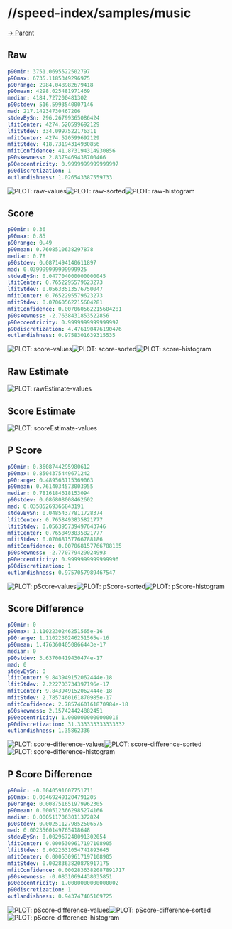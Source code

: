 
# //speed-index/samples/music

[→ Parent](../..)


## Raw


```yaml
p90min: 3751.0695522502797
p90max: 6735.1185349296975
p90range: 2984.048982679418
p90mean: 4298.025481971469
median: 4184.727200481302
p90stdev: 516.5993540007146
mad: 217.14234730467206
stdevBySn: 296.26799365086424
lfitCenter: 4274.520599692129
lfitStdev: 334.0997522176311
mfitCenter: 4274.520599692129
mfitStdev: 418.73194314930856
mfitConfidence: 41.873194314930856
p90skewness: 2.8379469438700466
p90eccentricity: 0.9999999999999997
p90discretization: 1
outlandishness: 1.026543387559733

```

![PLOT: raw-values](./raw/values.svg)![PLOT: raw-sorted](./raw/sorted.svg)![PLOT: raw-histogram](./raw/histogram.svg)
## Score


```yaml
p90min: 0.36
p90max: 0.85
p90range: 0.49
p90mean: 0.7608510638297878
median: 0.78
p90stdev: 0.0871494140611897
mad: 0.039999999999999925
stdevBySn: 0.047704000000000045
lfitCenter: 0.7652295579623273
lfitStdev: 0.05633513576750047
mfitCenter: 0.7652295579623273
mfitStdev: 0.07060562215604281
mfitConfidence: 0.007060562215604281
p90skewness: -2.7638431853522856
p90eccentricity: 0.9999999999999997
p90discretization: 4.476190476190476
outlandishness: 0.9758301639315535

```

![PLOT: score-values](./score/values.svg)![PLOT: score-sorted](./score/sorted.svg)![PLOT: score-histogram](./score/histogram.svg)
## Raw Estimate

![PLOT: rawEstimate-values](./rawEstimate/values.svg)
## Score Estimate

![PLOT: scoreEstimate-values](./scoreEstimate/values.svg)
## P Score


```yaml
p90min: 0.3608744295980612
p90max: 0.8504375449671242
p90range: 0.489563115369063
p90mean: 0.7614034573003955
median: 0.7816184618153094
p90stdev: 0.086808008462602
mad: 0.03585269366843191
stdevBySn: 0.04854377811728374
lfitCenter: 0.7658493835821777
lfitStdev: 0.056395739497643746
mfitCenter: 0.7658493835821777
mfitStdev: 0.07068157766788186
mfitConfidence: 0.007068157766788185
p90skewness: -2.770779429024993
p90eccentricity: 0.9999999999999996
p90discretization: 1
outlandishness: 0.9757057989467547

```

![PLOT: pScore-values](./pScore/values.svg)![PLOT: pScore-sorted](./pScore/sorted.svg)![PLOT: pScore-histogram](./pScore/histogram.svg)
## Score Difference


```yaml
p90min: 0
p90max: 1.1102230246251565e-16
p90range: 1.1102230246251565e-16
p90mean: 1.4763604050866443e-17
median: 0
p90stdev: 3.63700419430474e-17
mad: 0
stdevBySn: 0
lfitCenter: 9.843949152062444e-18
lfitStdev: 2.222703734397196e-17
mfitCenter: 9.843949152062444e-18
mfitStdev: 2.7857460161870985e-17
mfitConfidence: 2.7857460161870984e-18
p90skewness: 2.157424424882451
p90eccentricity: 1.0000000000000016
p90discretization: 31.333333333333332
outlandishness: 1.35862336

```

![PLOT: score-difference-values](./score-difference/values.svg)![PLOT: score-difference-sorted](./score-difference/sorted.svg)![PLOT: score-difference-histogram](./score-difference/histogram.svg)
## P Score Difference


```yaml
p90min: -0.0040591607751711
p90max: 0.004692491204791205
p90range: 0.008751651979962305
p90mean: 0.0005123662985274166
median: 0.0005117063011372824
p90stdev: 0.002511279852506575
mad: 0.0023560149765418648
stdevBySn: 0.002967240091302054
lfitCenter: 0.0005309617197108905
lfitStdev: 0.0022631054741893645
mfitCenter: 0.0005309617197108905
mfitStdev: 0.0028363820878917175
mfitConfidence: 0.0002836382087891717
p90skewness: -0.08310694438035851
p90eccentricity: 1.0000000000000002
p90discretization: 1
outlandishness: 0.943747405169725

```

![PLOT: pScore-difference-values](./pScore-difference/values.svg)![PLOT: pScore-difference-sorted](./pScore-difference/sorted.svg)![PLOT: pScore-difference-histogram](./pScore-difference/histogram.svg)